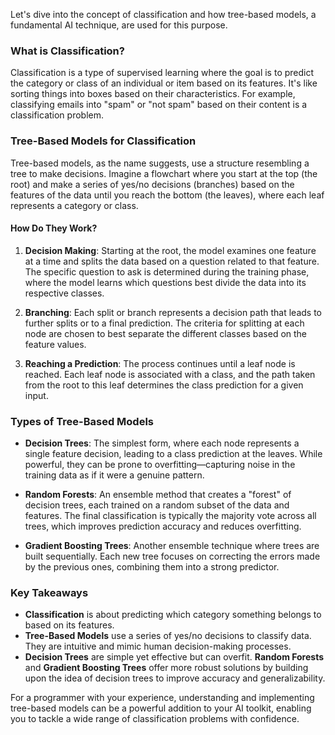 Let's dive into the concept of classification and how tree-based models, a fundamental AI technique, are used for this purpose.

### What is Classification?

Classification is a type of supervised learning where the goal is to predict the category or class of an individual or item based on its features. It's like sorting things into boxes based on their characteristics. For example, classifying emails into "spam" or "not spam" based on their content is a classification problem.

### Tree-Based Models for Classification

Tree-based models, as the name suggests, use a structure resembling a tree to make decisions. Imagine a flowchart where you start at the top (the root) and make a series of yes/no decisions (branches) based on the features of the data until you reach the bottom (the leaves), where each leaf represents a category or class.

#### How Do They Work?

1. **Decision Making**: Starting at the root, the model examines one feature at a time and splits the data based on a question related to that feature. The specific question to ask is determined during the training phase, where the model learns which questions best divide the data into its respective classes.

2. **Branching**: Each split or branch represents a decision path that leads to further splits or to a final prediction. The criteria for splitting at each node are chosen to best separate the different classes based on the feature values.

3. **Reaching a Prediction**: The process continues until a leaf node is reached. Each leaf node is associated with a class, and the path taken from the root to this leaf determines the class prediction for a given input.

### Types of Tree-Based Models

- **Decision Trees**: The simplest form, where each node represents a single feature decision, leading to a class prediction at the leaves. While powerful, they can be prone to overfitting—capturing noise in the training data as if it were a genuine pattern.

- **Random Forests**: An ensemble method that creates a "forest" of decision trees, each trained on a random subset of the data and features. The final classification is typically the majority vote across all trees, which improves prediction accuracy and reduces overfitting.

- **Gradient Boosting Trees**: Another ensemble technique where trees are built sequentially. Each new tree focuses on correcting the errors made by the previous ones, combining them into a strong predictor.

### Key Takeaways

- **Classification** is about predicting which category something belongs to based on its features.
- **Tree-Based Models** use a series of yes/no decisions to classify data. They are intuitive and mimic human decision-making processes.
- **Decision Trees** are simple yet effective but can overfit. **Random Forests** and **Gradient Boosting Trees** offer more robust solutions by building upon the idea of decision trees to improve accuracy and generalizability.

For a programmer with your experience, understanding and implementing tree-based models can be a powerful addition to your AI toolkit, enabling you to tackle a wide range of classification problems with confidence.
